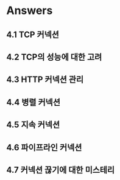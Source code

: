 # Answers

## 4.1 TCP 커넥션

## 4.2 TCP의 성능에 대한 고려

## 4.3 HTTP 커넥션 관리

## 4.4 병렬 커넥션

## 4.5 지속 커넥션

## 4.6 파이프라인 커넥션

## 4.7 커넥션 끊기에 대한 미스테리

